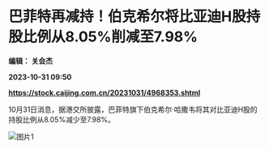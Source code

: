 # 巴菲特再减持！伯克希尔将比亚迪H股持股比例从8.05%削减至7.98%
**编辑： 关会杰**

**2023-10-31 09:50**

**https://stock.caijing.com.cn/20231031/4968353.shtml**

10月31日消息，据港交所披露，巴菲特旗下伯克希尔·哈撒韦将其对比亚迪H股的持股比例从8.05%减少至7.98%。

![图片1](https://img6.caijing.com.cn/2023/1031/1698744136149.png)